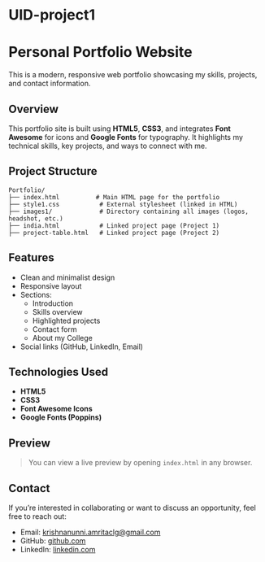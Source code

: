 # UID-project1

# Personal Portfolio Website

This is a modern, responsive web portfolio showcasing my skills, projects, and contact information.

## Overview

This portfolio site is built using **HTML5**, **CSS3**, and integrates **Font Awesome** for icons and **Google Fonts** for typography. It highlights my technical skills, key projects, and ways to connect with me.

## Project Structure

```
Portfolio/
├── index.html          # Main HTML page for the portfolio
├── style1.css           # External stylesheet (linked in HTML)
├── images1/             # Directory containing all images (logos, headshot, etc.)
├── india.html           # Linked project page (Project 1)
├── project-table.html   # Linked project page (Project 2)
```

## Features

- Clean and minimalist design
- Responsive layout
- Sections:
  - Introduction
  - Skills overview
  - Highlighted projects
  - Contact form
  - About my College
- Social links (GitHub, LinkedIn, Email)

## Technologies Used

- **HTML5**
- **CSS3**
- **Font Awesome Icons**
- **Google Fonts (Poppins)**

## Preview

> You can view a live preview by opening `index.html` in any browser.

## Contact

If you’re interested in collaborating or want to discuss an opportunity, feel free to reach out:

- Email: [krishnanunni.amritaclg@gmail.com](mailto:krishnanunni.amritaclg@gmail.com)
- GitHub: [github.com](https://github.com)
- LinkedIn: [linkedin.com](http://linkedin.com)

